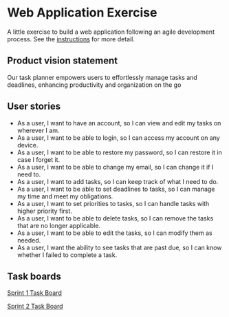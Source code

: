 # Web Application Exercise

A little exercise to build a web application following an agile development process. See the [instructions](instructions.md) for more detail.

## Product vision statement

Our task planner empowers users to effortlessly manage tasks and deadlines, enhancing productivity and organization on the go

## User stories

- As a user, I want to have an account, so I can view and edit my tasks on wherever I am.
- As a user, I want to be able to login, so I can access my account on any device.
- As a user, I want to be able to restore my password, so I can restore it in case I forget it.
- As a user, I want to be able to change my email, so I can change it if I need to.
- As a user, I want to add tasks, so I can keep track of what I need to do.
- As a user, I want to be able to set deadlines to tasks, so I can manage my time and meet my obligations.
- As a user, I want to set priorities to tasks, so I can handle tasks with higher priority first.
- As a user, I want to be able to delete tasks, so I can remove the tasks that are no longer applicable.
- As a user, I want to be able to edit the tasks, so I can modify them as needed.
- As a user, I want the ability to see tasks that are past due, so I can know whether I failed to complete a task.

## Task boards

[Sprint 1 Task Board](https://github.com/orgs/software-students-spring2024/projects/25/views/1)

[Sprint 2 Task Board](https://github.com/orgs/software-students-spring2024/projects/40)
